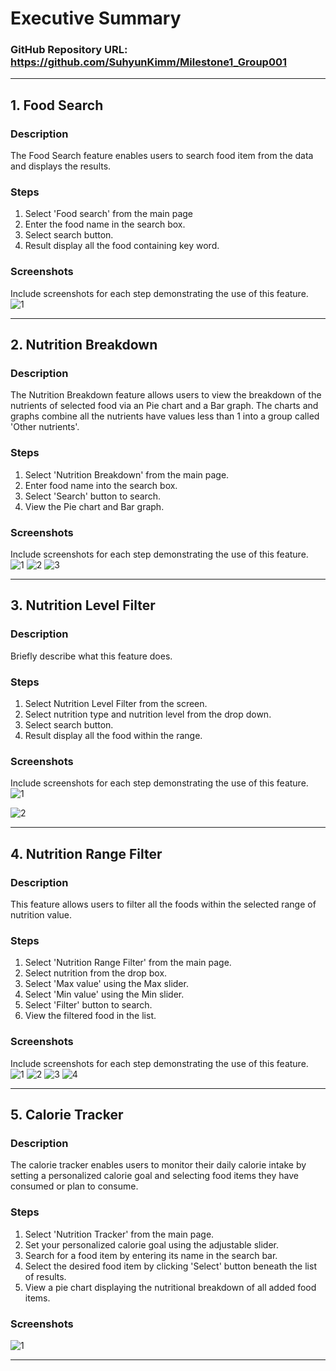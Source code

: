 # Executive Summary

### GitHub Repository URL: https://github.com/SuhyunKimm/Milestone1_Group001

---


## 1. Food Search
### Description  
The Food Search feature enables users to search food item from the data and displays the results.

### Steps
1. Select 'Food search' from the main page
2. Enter the food name in the search box.
3. Select search button.
4. Result display all the food containing key word.

### Screenshots
Include screenshots for each step demonstrating the use of this feature.  
![1](./Food_search_screen.png)



---

## 2. Nutrition Breakdown
### Description  
The Nutrition Breakdown feature allows users to view the breakdown of the nutrients of selected food via an Pie chart and a Bar graph. The charts and graphs combine all the nutrients have values less than 1 into a group called 'Other nutrients'.

### Steps
1. Select 'Nutrition Breakdown' from the main page.
2. Enter food name into the search box.
3. Select 'Search' button to search.
4. View the Pie chart and Bar graph.

### Screenshots
Include screenshots for each step demonstrating the use of this feature.  
![1](./Nutrition_Breakdown_1.png)
![2](./Nutrition_Breakdown_2.png)
![3](./Nutrition_Breakdown_3.png)


---

## 3. Nutrition Level Filter
### Description  
Briefly describe what this feature does.

### Steps
1. Select Nutrition Level Filter from the screen.
2. Select nutrition type and nutrition level from the drop down.
3. Select search button.
4. Result display all the food within the range.

### Screenshots
Include screenshots for each step demonstrating the use of this feature.    
![1](./Nutrition_level_filter_screen1.png)

![2](./Nutrition_level_filter_screen2.png)


---

## 4. Nutrition Range Filter
### Description  
This feature allows users to filter all the foods within the selected range of nutrition value.

### Steps
1. Select 'Nutrition Range Filter' from the main page.
2. Select nutrition from the drop box.
3. Select 'Max value' using the Max slider.
4. Select 'Min value' using the Min slider.
5. Select 'Filter' button to search.
6. View the filtered food in the list.

### Screenshots
Include screenshots for each step demonstrating the use of this feature.    
![1](./Range_Filter_1.png)
![2](./Range_Filter_2.png)
![3](./Range_Filter_3.png)
![4](./Range_Filter_4.png)



---

## 5. Calorie Tracker
### Description  
The calorie tracker enables users to monitor their daily calorie intake by setting a personalized calorie goal and selecting food items they have consumed or plan to consume.

### Steps
1. Select 'Nutrition Tracker' from the main page.
2. Set your personalized calorie goal using the adjustable slider.
3. Search for a food item by entering its name in the search bar.
4. Select the desired food item by clicking 'Select' button beneath the list of results.
5. View a pie chart displaying the nutritional breakdown of all added food items.

### Screenshots

![1](./tracker_screenshot.png)



---

